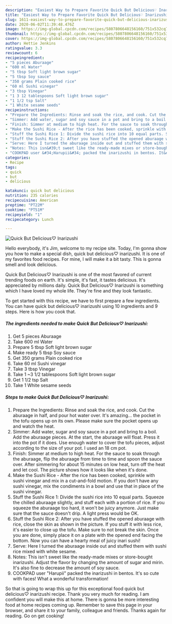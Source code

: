 ```yaml
---
description: "Easiest Way to Prepare Favorite Quick But Delicious♡ Inarizushi"
title: "Easiest Way to Prepare Favorite Quick But Delicious♡ Inarizushi"
slug: 1611-easiest-way-to-prepare-favorite-quick-but-delicious-inarizushi
date: 2020-06-02T11:39:48.476Z
image: https://img-global.cpcdn.com/recipes/5807806648156160/751x532cq70/quick-but-delicious♡-inarizushi-recipe-main-photo.jpg
thumbnail: https://img-global.cpcdn.com/recipes/5807806648156160/751x532cq70/quick-but-delicious♡-inarizushi-recipe-main-photo.jpg
cover: https://img-global.cpcdn.com/recipes/5807806648156160/751x532cq70/quick-but-delicious♡-inarizushi-recipe-main-photo.jpg
author: Hettie Jenkins
ratingvalue: 3.3
reviewcount: 6
recipeingredient:
- "5 pieces Aburaage"
- "600 ml Water"
- "5 tbsp Soft light brown sugar"
- "5 tbsp Soy sauce"
- "350 grams Plain cooked rice"
- "60 ml Sushi vinegar"
- "3 tbsp Vinegar"
- "1 3 12 tablespoons Soft light brown sugar"
- "1 1/2 tsp Salt"
- "1 White sesame seeds"
recipeinstructions:
- "Prepare the Ingredients: Rinse and soak the rice, and cook. Cut the aburaage in half, and pour hot water over. It&#39;s amazing... the pocket in the tofu opens up on its own. Please make sure the pocket opens up and watch the heat."
- "Simmer: Add water, sugar and soy sauce in a pot and bring to a boil. Add the aburaage pieces. At the start, the aburaage will float. Press it into the pot if it does. Use enough water to cover the tofu pieces, adjust according to the size of your pot. I used an 18 cm pot."
- "Finish: Simmer at medium to high heat. For the sauce to soak through the aburaage, flip the aburaage from time to time and spoon the sauce over. After simmering for about 15 minutes on low heat, turn off the heat and let cool. The picture shows how it looks like when it&#39;s done."
- "Make the Sushi Rice - After the rice has been cooked, sprinkle with sushi vinegar and mix in a cut-and-fold motion. If you don&#39;t have any sushi vinegar, mix the condiments in a bowl and use that in place of the sushi vinegar."
- "Stuff the Sushi Rice 1: Divide the sushi rice into 10 equal parts. Squeeze the chilled aburaage slightly, and stuff each with a portion of rice. If you squeeze the aburaage too hard, it won&#39;t be juicy anymore. Just make sure that the sauce doesn&#39;t drip. A light press would be OK."
- "Stuff the Sushi Rice 2: After you have stuffed the opened aburaage with rice, close the skin as shown in the picture. If you stuff it with less rice, it&#39;s easier to close up the tofu. Make sure to not break the skin. Once you are done, simply place it on a plate with the opened end facing the bottom. Now you can have a hearty meal of juicy inari sushi!"
- "Serve: Here I turned the aburaage inside out and stuffed them with sushi rice mixed with white sesame."
- "Notes: This isn&#39;t sweet like the ready-made mixes or store-bought inarizushi. Adjust the flavor by changing the amount of sugar and mirin. It&#39;s also fine to decrease the amount of soy sauce."
- "COOKPAD user &#34;Harupii&#34; packed the inarizushi in bentos. It&#39;s so cute with faces! What a wonderful transformation!"
categories:
- Recipe
tags:
- quick
- but
- delicious

katakunci: quick but delicious 
nutrition: 235 calories
recipecuisine: American
preptime: "PT22M"
cooktime: "PT51M"
recipeyield: "1"
recipecategory: Lunch

---
```



![Quick But Delicious♡ Inarizushi](https://img-global.cpcdn.com/recipes/5807806648156160/751x532cq70/quick-but-delicious♡-inarizushi-recipe-main-photo.jpg)

Hello everybody, it's Jim, welcome to my recipe site. Today, I'm gonna show you how to make a special dish, quick but delicious♡ inarizushi. It is one of my favorites food recipes. For mine, I will make it a bit tasty. This is gonna smell and look delicious.

Quick But Delicious♡ Inarizushi is one of the most favored of current trending foods on earth. It's simple, it's fast, it tastes delicious. It's appreciated by millions daily. Quick But Delicious♡ Inarizushi is something which I have loved my whole life. They're fine and they look fantastic.




To get started with this recipe, we have to first prepare a few ingredients. You can have quick but delicious♡ inarizushi using 10 ingredients and 9 steps. Here is how you cook that.

<!--inarticleads1-->

##### The ingredients needed to make Quick But Delicious♡ Inarizushi:

1. Get 5 pieces Aburaage
1. Take 600 ml Water
1. Prepare 5 tbsp Soft light brown sugar
1. Make ready 5 tbsp Soy sauce
1. Get 350 grams Plain cooked rice
1. Take 60 ml Sushi vinegar
1. Take 3 tbsp Vinegar
1. Take 1 ~3 1/2 tablespoons Soft light brown sugar
1. Get 1 1/2 tsp Salt
1. Take 1 White sesame seeds




<!--inarticleads2-->

##### Steps to make Quick But Delicious♡ Inarizushi:

1. Prepare the Ingredients: Rinse and soak the rice, and cook. Cut the aburaage in half, and pour hot water over. It&#39;s amazing... the pocket in the tofu opens up on its own. Please make sure the pocket opens up and watch the heat.
1. Simmer: Add water, sugar and soy sauce in a pot and bring to a boil. Add the aburaage pieces. At the start, the aburaage will float. Press it into the pot if it does. Use enough water to cover the tofu pieces, adjust according to the size of your pot. I used an 18 cm pot.
1. Finish: Simmer at medium to high heat. For the sauce to soak through the aburaage, flip the aburaage from time to time and spoon the sauce over. After simmering for about 15 minutes on low heat, turn off the heat and let cool. The picture shows how it looks like when it&#39;s done.
1. Make the Sushi Rice - After the rice has been cooked, sprinkle with sushi vinegar and mix in a cut-and-fold motion. If you don&#39;t have any sushi vinegar, mix the condiments in a bowl and use that in place of the sushi vinegar.
1. Stuff the Sushi Rice 1: Divide the sushi rice into 10 equal parts. Squeeze the chilled aburaage slightly, and stuff each with a portion of rice. If you squeeze the aburaage too hard, it won&#39;t be juicy anymore. Just make sure that the sauce doesn&#39;t drip. A light press would be OK.
1. Stuff the Sushi Rice 2: After you have stuffed the opened aburaage with rice, close the skin as shown in the picture. If you stuff it with less rice, it&#39;s easier to close up the tofu. Make sure to not break the skin. Once you are done, simply place it on a plate with the opened end facing the bottom. Now you can have a hearty meal of juicy inari sushi!
1. Serve: Here I turned the aburaage inside out and stuffed them with sushi rice mixed with white sesame.
1. Notes: This isn&#39;t sweet like the ready-made mixes or store-bought inarizushi. Adjust the flavor by changing the amount of sugar and mirin. It&#39;s also fine to decrease the amount of soy sauce.
1. COOKPAD user &#34;Harupii&#34; packed the inarizushi in bentos. It&#39;s so cute with faces! What a wonderful transformation!




So that is going to wrap this up for this exceptional food quick but delicious♡ inarizushi recipe. Thank you very much for reading. I am confident you will make this at home. There is gonna be more interesting food at home recipes coming up. Remember to save this page in your browser, and share it to your family, colleague and friends. Thanks again for reading. Go on get cooking!
